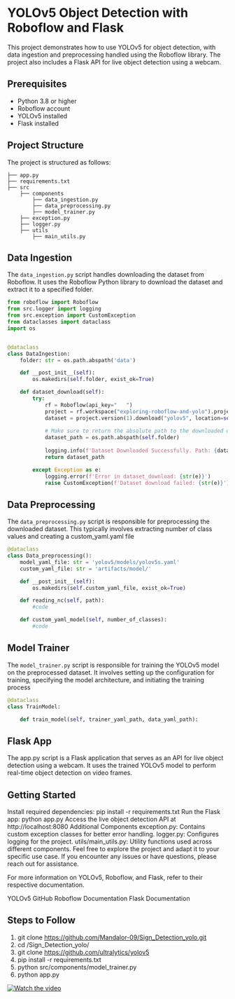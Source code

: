  # YOLOv5 Object Detection with Roboflow and Flask

This project demonstrates how to use YOLOv5 for object detection, with data ingestion and preprocessing handled using the Roboflow library. The project also includes a Flask API for live object detection using a webcam.

## Prerequisites

- Python 3.8 or higher
- Roboflow account
- YOLOv5 installed
- Flask installed

## Project Structure

The project is structured as follows:

```
├── app.py
├── requirements.txt
├── src
    ├── components
        ├── data_ingestion.py
        ├── data_preprocessing.py
        ├── model_trainer.py
    ├── exception.py
    ├── logger.py
    ├── utils
        ├── main_utils.py
```

## Data Ingestion

The `data_ingestion.py` script handles downloading the dataset from Roboflow. It uses the Roboflow Python library to download the dataset and extract it to a specified folder.

```python
from roboflow import Roboflow 
from src.logger import logging  
from src.exception import CustomException
from dataclasses import dataclass
import os


@dataclass
class DataIngestion:
    folder: str = os.path.abspath('data')

    def __post_init__(self):
        os.makedirs(self.folder, exist_ok=True)

    def dataset_download(self):
        try:
            rf = Roboflow(api_key="   ")
            project = rf.workspace("exploring-roboflow-and-yolo").project("sign-detection-78n0m") 
            dataset = project.version(1).download("yolov5", location=self.folder)
            
            # Make sure to return the absolute path to the downloaded data
            dataset_path = os.path.abspath(self.folder)
            
            logging.info(f'Dataset Downloaded Successfully. Path: {dataset_path}')
            return dataset_path

        except Exception as e:
            logging.error(f'Error in dataset_download: {str(e)}')
            raise CustomException(f'Dataset download failed: {str(e)}')
```

## Data Preprocessing

The `data_preprocessing.py` script is responsible for preprocessing the downloaded dataset. This typically involves extracting number of class values and creating a custom_yaml.yaml
file

```python
@dataclass
class Data_preprocessing():
    model_yaml_file: str = 'yolov5/models/yolov5s.yaml'
    custom_yaml_file: str = 'artifacts/model/'

    def __post_init__(self):
        os.makedirs(self.custom_yaml_file, exist_ok=True)

    def reading_nc(self, path):
        #code

    def custom_yaml_model(self, number_of_classes):
        #code
```

## Model Trainer

The `model_trainer.py` script is responsible for training the YOLOv5 model on the preprocessed dataset. It involves setting up the configuration for training, specifying the model architecture, and initiating the training process

```python
@dataclass
class TrainModel:

    def train_model(self, trainer_yaml_path, data_yaml_path):
````

## Flask App
The app.py script is a Flask application that serves as an API for live object detection using a webcam. It uses the trained YOLOv5 model to perform real-time object detection on video frames.

## Getting Started
Install required dependencies: pip install -r requirements.txt
Run the Flask app: python app.py
Access the live object detection API at http://localhost:8080
Additional Components
exception.py: Contains custom exception classes for better error handling.
logger.py: Configures logging for the project.
utils/main_utils.py: Utility functions used across different components.
Feel free to explore the project and adapt it to your specific use case. If you encounter any issues or have questions, please reach out for assistance.

For more information on YOLOv5, Roboflow, and Flask, refer to their respective documentation.

YOLOv5 GitHub
Roboflow Documentation
Flask Documentation

## Steps to Follow 
1) git clone https://github.com/Mandalor-09/Sign_Detection_yolo.git
2) cd /Sign_Detection_yolo/
3) git clone https://github.com/ultralytics/yolov5
4) pip install -r requirements.txt
5) python src/components/model_trainer.py
6) python app.py

[![Watch the video](https://github.com/Mandalor-09/Sign_Detection_yolo/blob/main/sign_detection.png)](https://github.com/Mandalor-09/Sign_Detection_yolo/blob/main/working.mp4)


